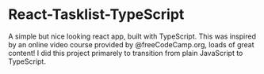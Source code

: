 # React-Tasklist-TypeScript
A simple but nice looking react app, built with TypeScript. This was inspired by an online video course provided by @freeCodeCamp.org, loads of great content! I did this project primarely to transition from plain JavaScript to TypeScript.
